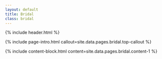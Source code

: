 ```yaml
---
layout: default
title: Bridal
class: bridal
---
```


{% include header.html %}

{% include page-intro.html callout=site.data.pages.bridal.top-callout %}

{% include content-block.html content=site.data.pages.bridal.content-1 %}